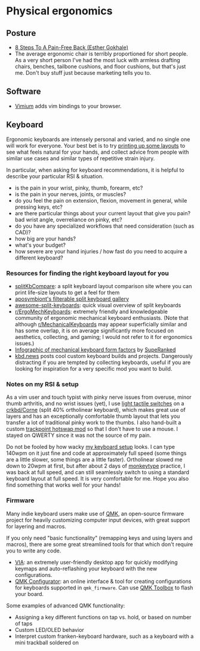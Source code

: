 # Physical ergonomics

## Posture

- [8 Steps To A Pain-Free Back (Esther Gokhale)](https://www.goodreads.com/book/show/2275868.8_Steps_to_a_Pain_Free_Back)
- The average ergonomic chair is terribly proportioned for short people. As a very short person I've had the most luck with armless drafting chairs, benches, tailbone cushions, and floor cushions, but that's just me. Don't buy stuff just because marketing tells you to.

## Software

- [Vimium](https://chrome.google.com/webstore/detail/vimium/dbepggeogbaibhgnhhndojpepiihcmeb) adds vim bindings to your browser.

## Keyboard

Ergonomic keyboards are intensely personal and varied, and no single one will work for everyone. Your best bet is to try [printing up some layouts](https://jhelvy.shinyapps.io/splitkbcompare/) to see what feels natural for your hands, and collect advice from people with similar use cases and similar types of repetitive strain injury.

In particular, when asking for keyboard recommendations, it is helpful to describe your particular RSI & situation. 
- is the pain in your wrist, pinky, thumb, forearm, etc?
- is the pain in your nerves, joints, or muscles?
- do you feel the pain on extension, flexion, movement in general, while pressing keys, etc?
- are there particular things about your current layout that give you pain? bad wrist angle, overreliance on pinky, etc?
- do you have any specialized workflows that need consideration (such as CAD)?
- how big are your hands?
- what's your budget?
- how severe are your hand injuries / how fast do you need to acquire a different keyboard?

### Resources for finding the right keyboard layout for you

- [splitKbCompare](https://jhelvy.shinyapps.io/splitkbcompare/): a split keyboard layout comparison site where you can print life-size layouts to get a feel for them
- [aposymbiont's filterable split keyboard gallery](https://aposymbiont.github.io/split-keyboards/)
- [awesome-split-keyboards](https://github.com/diimdeep/awesome-split-keyboards): quick visual overview of split keyboards
- [r/ErgoMechKeyboards](https://www.reddit.com/r/ErgoMechKeyboards/): extremely friendly and knowledgeable community of ergonomic mechanical keyboard enthusiasts. (Note that although [r/MechanicalKeyboards](https://reddit.com/r/MechanicalKeyboards) may appear superficially similar and has some overlap, it is on average significantly more focused on aesthetics, collecting, and gaming; I would not refer to it for ergonomics issues.)
- [Infographic of mechanical keyboard form factors](https://i0.wp.com/superanked.com/wp-content/uploads/2020/10/SupeRanked-X04-Custom-Mechanical-Keyboard-Infographic-Desk-Mat-V3-Main.jpg?fit=2048%2C2048&ssl=1) by [SupeRanked](https://superanked.com)
- [kbd.news](https://kbd.news) posts cool custom keyboard builds and projects. Dangerously distracting if you are tempted by collecting keyboards, useful if you are looking for inspiration for a very specific mod you want to build.

### Notes on my RSI & setup

As a vim user and touch typist with pinky nerve issues from overuse, minor thumb arthritis, and no wrist issues (yet), I use [light tactile switches](https://input.club/the-comparative-guide-to-mechanical-switches/tactile/hako-violet/) on a [crkbd/Corne](https://github.com/foostan/crkbd) (split 40% ortholinear keyboard), which makes great use of layers and has an exceptionally comfortable thumb layout that lets you transfer a lot of traditional pinky work to the thumbs. I also hand-built a custom [trackpoint hotswap mod](https://github.com/manna-harbour/crkbd/issues/1#issuecomment-953258378) so that I don't have to use a mouse. I stayed on QWERTY since it was not the source of my pain.

Do not be fooled by how wacky [my keyboard setup](https://rfong.github.io/rflog/tag/keyboard) looks. I can type 140wpm on it just fine and code at approximately full speed (some things are a little slower, some things are a little faster). Ortholinear slowed me down to 20wpm at first, but after about 2 days of [monkeytype](https://monkeytype.com/) practice, I was back at full speed, and can still seamlessly switch to using a standard keyboard layout at full speed. It is very comfortable for me. Hope you also find something that works well for your hands!

### Firmware

Many indie keyboard users make use of [QMK](https://qmk.fm/), an open-source 
firmware project for heavily customizing computer input devices, with great 
support for layering and macros.

If you only need "basic functionality" (remapping keys and using layers and 
macros), there are some great streamlined tools for that which don't require 
you to write any code.
- [VIA](https://caniusevia.com/): an extremely user-friendly desktop app for quickly modifying keymaps and auto-reflashing your keyboard with the new configurations.
- [QMK Configurator](https://config.qmk.fm/): an online interface & tool for creating configurations for keyboards supported in `qmk_firmware`. Can use [QMK Toolbox](https://qmk.fm/toolbox/) to flash your board.

Some examples of advanced QMK functionality:
- Assigning a key different functions on tap vs. hold, or based on number of taps
- Custom LED/OLED behavior
- Interpret custom franken-keyboard hardware, such as a keyboard with a mini trackball soldered on
